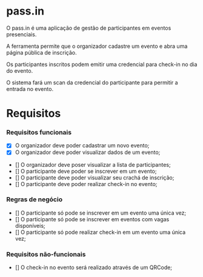 # pass.in

O pass.in é uma aplicação de gestão de participantes em eventos presenciais.

A ferramenta permite que o organizador cadastre um evento e abra uma página pública de inscrição.

Os participantes inscritos podem emitir uma credencial para check-in no dia do evento.

O sistema fará um scan da credencial do participante para permitir a entrada no evento.

# Requisitos

### Requisitos funcionais

- [x] O organizador deve poder cadastrar um novo evento;
- [x] O organizador deve poder visualizar dados de um evento;
- [] O organizador deve poser visualizar a lista de participantes;
- [] O participante deve poder se inscrever em um evento;
- [] O participante deve poder visualizar seu crachá de inscrição;
- [] O participante deve poder realizar check-in no evento;

### Regras de negócio
 
 - [] O participante só pode se inscrever em um evento uma única vez;
 - [] O participante só pode se inscrever em eventos com vagas disponíveis;
 - [] O participante só pode realizar check-in em um evento uma única vez;

### Requisitos não-funcionais
 
 - [] O check-in no evento será realizado através de um QRCode;